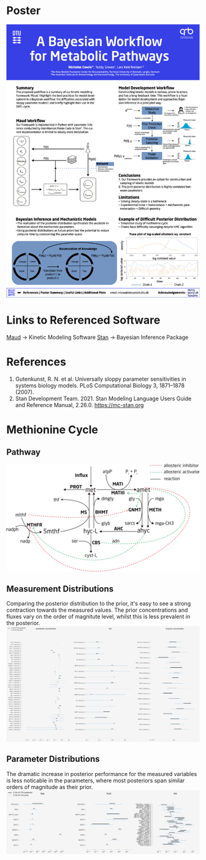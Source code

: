 # Poster
![](fig/Poster_Nicholas_Cowie_COBRA_2021.png?raw=true)

# Links to Referenced Software
[Maud](https://github.com/biosustain/Maud) -> Kinetic Modeling Software
[Stan](https://mc-stan.org) -> Bayesian Inference Package

# References
1. Gutenkunst, R. N. et al. Universally sloppy parameter sensitivities in systems biology models. PLoS Computational Biology 3, 1871–1878 (2007).
2. Stan Development Team. 2021. Stan Modeling Language Users Guide and Reference Manual, 2.26.0. https://mc-stan.org

# Methionine Cycle
## Pathway
![](fig/Methionine_Cycle.png?raw=true)

## Measurement Distributions
Comparing the posterior distribution to the prior, it's easy to see a strong contraction towards the measured values. The prior concentrations
and fluxes vary on the order of magnitute level, whilst this is less prevalent in the posterior.
![](fig/exp_forest.png?raw=true)

## Parameter Distributions
The dramatic increase in posterior performance for the measured variables is less noticable in the parameters, where most posteriors span similar
orders of magnitude as their prior.
![](fig/kinetic_forest.png?raw=true)
